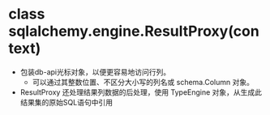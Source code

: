 # class sqlalchemy.engine.ResultProxy(context)

* 包装db-api光标对象，以便更容易地访问行列。
  * 可以通过其整数位置、不区分大小写的列名或 schema.Column 对象。
* ResultProxy 还处理结果列数据的后处理，使用 TypeEngine 对象，从生成此结果集的原始SQL语句中引用
